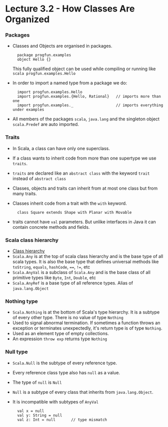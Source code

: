 # Lecture 3.2 - How Classes Are Organized

### Packages
+ Classes and Objects are organised in packages.

        package progfun.examples
        object Hello {}

    This fully qualified object can be used while compiling or running like `scala progfun.examples.Hello`

+ In order to import a named type from a package we do:

        import progfun.examples.Hello
        import progfun.examples.{Hello, Rational}   // imports more than one
        import progfun.examples._                   // imports everything under examples

+ All members of the packages `scala`, `java.lang` and the singleton object `scala.Predef` are auto imported.

### Traits
+ In Scala, a class can have only one superclass.
+ If a class wants to inherit code from more than one supertype we use `traits`.
+ `traits` are declared like an `abstract class` with the keyword  `trait` instead of `abstract class`
+ Classes, objects and traits can inherit from at most one class but from many traits.
+ Classes inherit code from a trait with the `with` keyword.

        class Square extends Shape with Planar with Movable

+ traits cannot have `val` parameters. But unlike interfaces in Java it can contain concrete methods and fields.

### Scala class hierarchy
+ [Class hierarchy](http://www.scala-lang.org/old/sites/default/files/images/classhierarchy.png)
+ `Scala.Any` is at the top of scala class hierarchy and is the base type of all scala types. It is also the base type that defines universal methods like `toString`, `equals`, `hashCode`, `==`, `!=`, etc
+ `Scala.AnyVal` is a subclass of `Scala.Any` and is the base class of all primitive types like `Byte`, `Int`, `Double`, etc
+ `Scala.AnyRef` is a base type of all reference types. Alias of `java.lang.Object`

### Nothing type
+ `Scala.Nothing` is at the bottom of Scala's type hierarchy. It is a subtype of every other type. There is no value of type `Nothing`
+ Used to signal abnormal termination. If sometimes a function throws an exception or terminates unexpectedly, it's return type is of type `Nothing`.
+ Used as an element type of empty collections.
+ An expression `throw exp` returns type `Nothing`

### Null type
+ `Scala.Null` is the subtype of every reference type.
+ Every reference class type also has `null` as a value.
+ The type of `null` is `Null`
+ `Null` is a subtype of every class that inherits from `java.lang.Object`.
+ It is incompatible with subtypes of `AnyVal`

        val x = null
        val y: String = null
        val z: Int = null       // type mismatch


